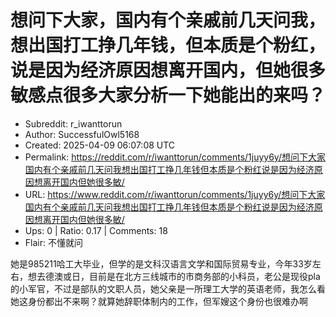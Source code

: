 # 想问下大家，国内有个亲戚前几天问我，想出国打工挣几年钱，但本质是个粉红，说是因为经济原因想离开国内，但她很多敏感点很多大家分析一下她能出的来吗？

- Subreddit: r_iwanttorun
- Author: SuccessfulOwl5168
- Created: 2025-04-09 06:07:08 UTC
- Permalink: https://reddit.com/r/iwanttorun/comments/1juyy6y/想问下大家国内有个亲戚前几天问我想出国打工挣几年钱但本质是个粉红说是因为经济原因想离开国内但她很多敏/
- URL: https://www.reddit.com/r/iwanttorun/comments/1juyy6y/想问下大家国内有个亲戚前几天问我想出国打工挣几年钱但本质是个粉红说是因为经济原因想离开国内但她很多敏/
- Ups: 0 | Ratio: 0.17 | Comments: 18
- Flair: 不懂就问


她是985211哈工大毕业，但学的是文科汉语言文学和国际贸易专业，今年33岁左右，想去德澳或日，目前是在北方三线城市的市商务部的小科员，老公是现役pla的小军官，不过是部队的文职人员，她父亲是一所理工大学的英语老师，我怎么看她这身份都出不来啊？就算她辞职体制内的工作，但军嫂这个身份也很难办啊

